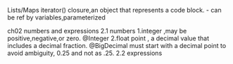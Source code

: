 Lists/Maps
iterator()
closure,an object that represents a code block.
    - can be ref by  variables,parameterized 
    
ch02 numbers and expressions
2.1 numbers
    1.integer ,may be positive,negative,or zero.
        @Integer
    2.float point , a decimal value that includes a decimal fraction.
        @BigDecimal
        must start with a decimal point to avoid ambiguity, 0.25 and not as .25.
2.2 expressions




         
  
  

    





